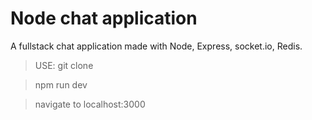 # Node chat application
A fullstack chat application made with Node, Express, socket.io, Redis.

> USE:
> git clone

> npm run dev

> navigate to localhost:3000